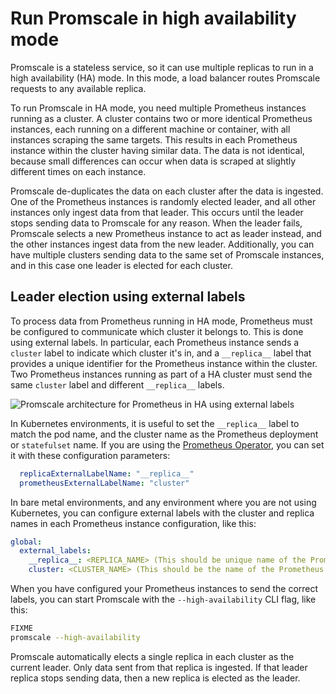# Run Promscale in high availability mode
Promscale is a stateless service, so it can use multiple replicas to run in a
high availability (HA) mode. In this mode, a load balancer routes Promscale
requests to any available replica.

To run Promscale in HA mode, you need multiple Prometheus instances running as a
cluster. A cluster contains two or more identical Prometheus instances, each
running on a different machine or container, with all instances scraping the
same targets. This results in each Prometheus instance within the cluster having
similar data. The data is not identical, because small differences can occur
when data is scraped at slightly different times on each instance.

Promscale de-duplicates the data on each cluster after the data is ingested. One
of the Prometheus instances is randomly elected leader, and all other instances
only ingest data from that leader. This occurs until the leader stops sending
data to Promscale for any reason. When the leader fails, Promscale selects a new
Prometheus instance to act as leader instead, and the other instances ingest
data from the new leader. Additionally, you can have multiple clusters sending
data to the same set of Promscale instances, and in this case one leader is
elected for each cluster.

## Leader election using external labels
To process data from Prometheus running in HA mode, Prometheus must be
configured to communicate which cluster it belongs to. This is done using
external labels. In particular, each Prometheus instance sends a `cluster` label
to indicate which cluster it's in, and a `__replica__` label that provides a
unique identifier for the Prometheus instance within the cluster. Two Prometheus
instances running as part of a HA cluster must send the same `cluster` label and
different `__replica__` labels.

<img class="main-content__illustration" src="https://s3.amazonaws.com/assets.timescale.com/docs/images/promscale-ha.png" alt="Promscale architecture for Prometheus in HA using external labels"/>

In Kubernetes environments, it is useful to set the `__replica__` label to match
the pod name, and the cluster name as the Prometheus deployment or `statefulset`
name. If you are using the [Prometheus
Operator](https://github.com/prometheus-operator/prometheus-operator#prometheus-operator),
you can set it with these configuration parameters:
```yaml
  replicaExternalLabelName: "__replica__"
  prometheusExternalLabelName: "cluster"
```

In bare metal environments, and any environment where you are not using
Kubernetes, you can configure external labels with the cluster and replica names
in each Prometheus instance configuration, like this:
```yaml
global:
  external_labels:
    __replica__: <REPLICA_NAME> (This should be unique name of the Prometheus instance)
    cluster: <CLUSTER_NAME> (This should be the name of the Prometheus deployment, which should be common across the Prometheus replica instances.)
```

When you have configured your Prometheus instances to send the correct labels,
you can start Promscale with the `--high-availability` CLI flag, like this:
```bash
FIXME
promscale --high-availability
```

Promscale automatically elects a single replica in each cluster as the current
leader. Only data sent from that replica is ingested. If that leader replica
stops sending data, then a new replica is elected as the leader.

